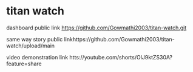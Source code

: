 # titan watch


dashboard public link https://github.com/Gowmathi2003/titan-watch.git

same way story public linkhttps://github.com/Gowmathi2003/titan-watch/upload/main 

video demonstration link htts://youtube.com/shorts/OlJ9ktZS30A?feature=share
